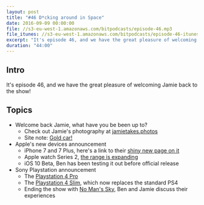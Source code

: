 ```yaml
---
layout: post
title: "#46 D*cking around in Space"
date: 2016-09-09 00:00:00
file: //s3-eu-west-1.amazonaws.com/bitpodcasts/episode-46.mp3
file_itunes: //s3-eu-west-1.amazonaws.com/bitpodcasts/episode-46-itunes.m4a
excerpt: "It's episode 46, and we have the great pleasure of welcoming Jamie back to the show!"
duration: "44:00"
---
```


## Intro

It's episode 46, and we have the great pleasure of welcoming Jamie back to the show!

## Topics

- Welcome back Jamie, what have you be been up to?
  - Check out Jamie's photography at [jamietakes.photos](http://www.jamietakes.photos/)
  - Site note: [Gold car!](http://www.jamietakes.photos/blog/2016/9/6/edition-38-2016#57cf2351579fb3dc201bfe18)
- Apple's new devices announcement
  - iPhone 7 and 7 Plus, here's a link to their [shiny new page on it](http://www.apple.com/iphone-7/)
  - Apple watch Series 2, [the range is expanding](http://www.apple.com/apple-watch-series-2/)
  - iOS 10 Beta, Ben has been testing it out before official release
- Sony Playstation announcement
  - The [Playstation 4 Pro](https://www.playstation.com/en-us/explore/ps4-pro/)
  - The [Playstation 4 Slim](https://www.playstation.com/en-us/explore/ps4/), which now replaces the standard PS4
  - Ending the show with [No Man's Sky](http://www.no-mans-sky.com/), Ben and Jamie discuss their experiences
